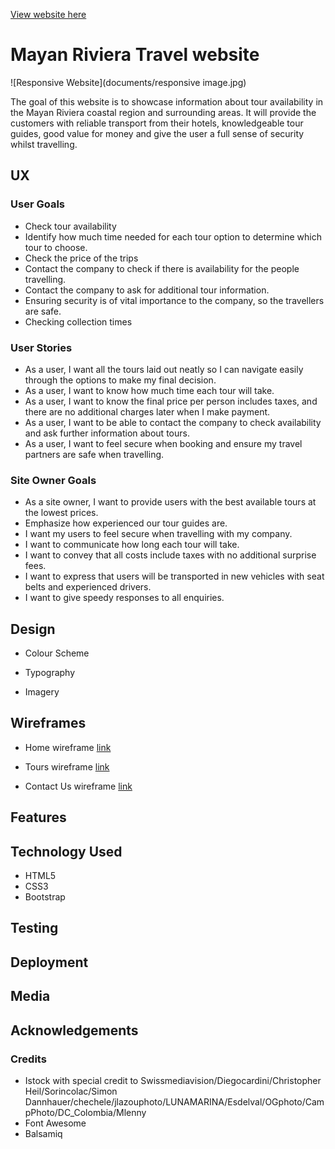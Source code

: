 [View website here](https://tony-reddington.github.io/mayan-riviera-travel-1/)

# Mayan Riviera Travel website
![Responsive Website](documents/responsive image.jpg)

The goal of this website is to showcase information about tour availability in the Mayan Riviera coastal region and surrounding areas. 
It will provide the customers with reliable transport from their hotels, knowledgeable tour guides, good value for money and give the 
user a full sense of security whilst travelling.

## UX

### User Goals
* Check tour availability
* Identify how much time needed for each tour option to determine which tour to choose.
* Check the price of the trips
* Contact the company to check if there is availability for the people travelling.
* Contact the company to ask for additional tour information.
* Ensuring security is of vital importance to the company, so the travellers are safe.
* Checking collection times
 
### User Stories
* As a user, I want all the tours laid out neatly so I can navigate easily through the options to make my final decision.
* As a user, I want to know how much time each tour will take.
* As a user, I want to know the final price per person includes taxes, and there are no additional charges later when I make payment.
* As a user, I want to be able to contact the company to check availability and ask further information about tours.
* As a user, I want to feel secure when booking and ensure my travel partners are safe when travelling.
 
### Site Owner Goals
* As a site owner, I want to provide users with the best available tours at the lowest prices.
* Emphasize how experienced our tour guides are.
* I want my users to feel secure when travelling with my company.
* I want to communicate how long each tour will take.
* I want to convey that all costs include taxes with no additional surprise fees.
* I want to express that users will be transported in new vehicles with seat belts and experienced drivers.
* I want to give speedy responses to all enquiries.

## Design

* Colour Scheme

* Typography

* Imagery

## Wireframes

* Home wireframe [link]()

* Tours wireframe [link]()

* Contact Us wireframe [link]()

## Features

## Technology Used
* HTML5
* CSS3
* Bootstrap

## Testing

## Deployment

## Media

## Acknowledgements

### Credits

* Istock with special credit to Swissmediavision/Diegocardini/Christopher Heil/Sorincolac/Simon Dannhauer/chechele/jlazouphoto/LUNAMARINA/Esdelval/OGphoto/CampPhoto/DC_Colombia/Mlenny
* Font Awesome
* Balsamiq 

